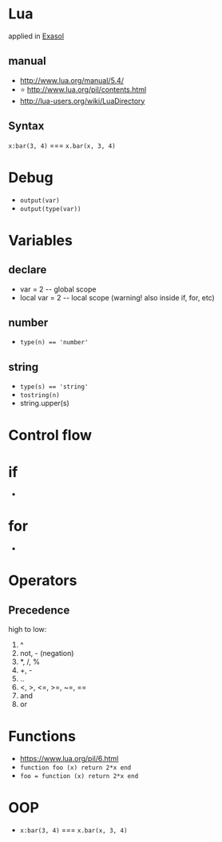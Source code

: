# Lua

applied in [Exasol](/exasol)

## manual
* http://www.lua.org/manual/5.4/
* :star: http://www.lua.org/pil/contents.html
* http://lua-users.org/wiki/LuaDirectory

## Syntax
```x:bar(3, 4)``` === ```x.bar(x, 3, 4)```

# Debug
* ```output(var)```
* ```output(type(var))```

# Variables
## declare
* var = 2 -- global scope
* local var = 2 -- local scope (warning! also inside if, for, etc)
 
## number
* ```type(n) == 'number'```

## string
* ```type(s) == 'string'```
* ```tostring(n)```
* string.upper(s)

# Control flow
# if
* 
# for
*

# Operators
## Precedence
high to low:
1. ^
2. not, - (negation)
3. *, /, %
4. +, -
5. ..
6. <, >, <=, >=, ~=, ==
7. and
8. or


# Functions
* https://www.lua.org/pil/6.html
* ```function foo (x) return 2*x end```
* ```foo = function (x) return 2*x end```

# OOP
* ```x:bar(3, 4)``` === ```x.bar(x, 3, 4)```
